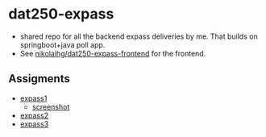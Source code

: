 # dat250-expass
- shared repo for all the backend expass deliveries by me. That builds on springboot+java poll app.
- See [nikolaihg/dat250-expass-frontend](https://github.com/nikolaihg/dat250-expass-frontend) for the frontend.
## Assigments
- [expass1](dat250-expass1.md)
  - [screenshot](screenshots/expass1/Screenshot%202025-08-29%20172414.png)
- [expass2](dat250-expass2.md)
- [expass3](https://github.com/nikolaihg/dat250-expass-frontend)